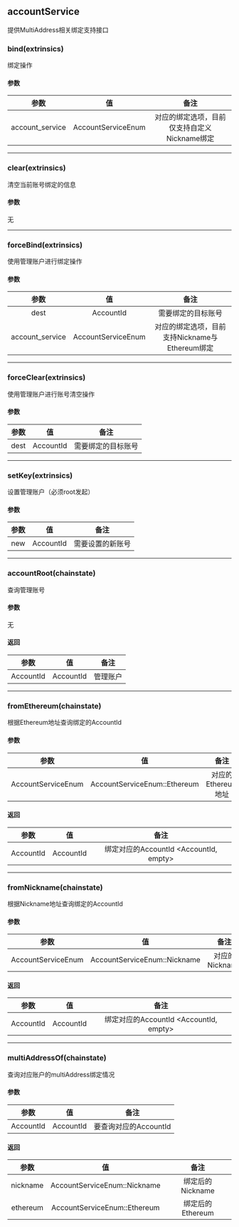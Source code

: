 ## accountService
提供MultiAddress相关绑定支持接口
### bind(extrinsics)
绑定操作
#### 参数
|参数|值|备注|
| :----------: | :------: | :--------: |
|account_service|AccountServiceEnum|对应的绑定选项，目前仅支持自定义Nickname绑定|

---

### clear(extrinsics)
清空当前账号绑定的信息
#### 参数
无

---

### forceBind(extrinsics)
使用管理账户进行绑定操作
#### 参数
|参数|值|备注|
| :----------: | :------: | :--------: |
|dest|AccountId|需要绑定的目标账号|
|account_service|AccountServiceEnum|对应的绑定选项，目前支持Nickname与Ethereum绑定|

---

### forceClear(extrinsics)
使用管理账户进行账号清空操作
#### 参数
|参数|值|备注|
| :----------: | :------: | :--------: |
|dest|AccountId|需要绑定的目标账号|

---

### setKey(extrinsics)
设置管理账户（必须root发起）
#### 参数
|参数|值|备注|
| :----------: | :------: | :--------: |
|new|AccountId|需要设置的新账号|

---

### accountRoot(chainstate)
查询管理账号
#### 参数
无
#### 返回
|参数|值|备注|
| :----------: | :------: | :--------: |
|AccountId|AccountId|管理账户|

---

### fromEthereum(chainstate)
根据Ethereum地址查询绑定的AccountId
#### 参数
|参数|值|备注|
| :----------: | :------: | :--------: |
|AccountServiceEnum|AccountServiceEnum::Ethereum|对应的Ethereum地址|

#### 返回
|参数|值|备注|
| :----------: | :------: | :--------: |
|AccountId|AccountId|绑定对应的AccountId <AccountId, empty>|

---

### fromNickname(chainstate)
根据Nickname地址查询绑定的AccountId
#### 参数
|参数|值|备注|
| :----------: | :------: | :--------: |
|AccountServiceEnum|AccountServiceEnum::Nickname|对应的Nickname|

#### 返回
|参数|值|备注|
| :----------: | :------: | :--------: |
|AccountId|AccountId|绑定对应的AccountId <AccountId, empty>|

---

### multiAddressOf(chainstate)
查询对应账户的multiAddress绑定情况
#### 参数
|参数|值|备注|
| :----------: | :------: | :--------: |
|AccountId|AccountId|要查询对应的AccountId|

#### 返回
|参数|值|备注|
| :----------: | :------: | :--------: |
|nickname|AccountServiceEnum::Nickname|绑定后的Nickname|
|ethereum|AccountServiceEnum::Ethereum|绑定后的Ethereum|